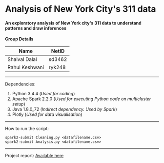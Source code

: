 # Analysis of New York City's 311 data
#### An exploratory analysis of New York city's 311 data to understand patterns and draw inferences

**Group Details**

| Name            | NetID  |
|-----------------|--------|
| Shaival Dalal   | sd3462 |
| Rahul Keshwani  | ryk248 |

---
Dependencies:
1. Python 3.4.4 (*Used for coding*)
2. Apache Spark 2.2.0 (*Used for executing Python code on multicluster setup*)
3. Java 1.8.0_72 (*Indirect dependency. Used by Spark*)
4. Plotly (*Used for data visualisation*)
---
How to run the script:

`spark2-submit Cleaning.py <datafilename.csv>`<br/>
`spark2-submit Analysis.py <datafilename.csv>`

---
Project report: [Available here](https://drive.google.com/file/d/1YZQSQpayjXccRBOwKdsOJZXpUZUKuq7P/view?usp=sharing)
